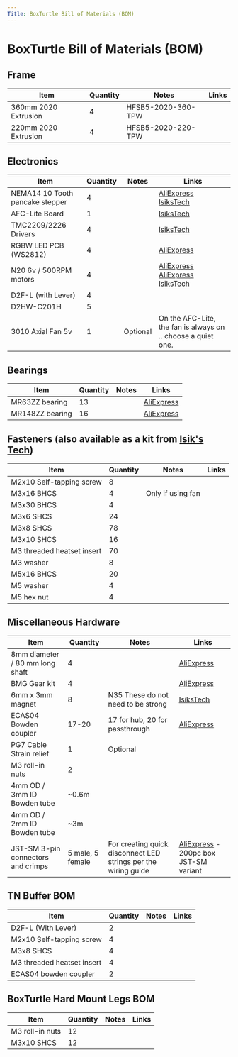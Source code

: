 ```yaml
---
Title: BoxTurtle Bill of Materials (BOM)
---
```


# BoxTurtle Bill of Materials (BOM)

## Frame

| Item | Quantity | Notes | Links |
| -----|----------|-------|-------|
360mm 2020 Extrusion | 4 | HFSB5-2020-360-TPW |
220mm 2020 Extrusion | 4 | HFSB5-2020-220-TPW |

## Electronics
| Item | Quantity | Notes | Links |
|------|----------|-------|-------|
NEMA14 10 Tooth pancake stepper | 4 |  | [AliExpress](https://www.aliexpress.us/item/3256804884302626.html) <br/> [IsiksTech](https://store.isiks.tech/products/pancake-stepper)
AFC-Lite Board | 1 | | [IsiksTech](https://store.isiks.tech/products/afc-lite)
TMC2209/2226 Drivers | 4 | | [IsiksTech](https://store.isiks.tech/products/tmc2209-step-sticks)
RGBW LED PCB (WS2812) | 4 | | [AliExpress](https://www.aliexpress.us/item/3256801785673787.html)
N20 6v / 500RPM motors | 4 | | [AliExpress](https://www.aliexpress.us/item/2251832836005412.html) <br/> [AliExpress](https://www.aliexpress.us/item/3256805684127036.html) <br/> [IsiksTech](https://store.isiks.tech/products/bt-n20-motors)
D2F-L (with Lever) | 4 | |
D2HW-C201H | 5 | | 
3010 Axial Fan 5v | 1 | Optional | On the AFC-Lite, the fan is always on .. choose a quiet one.

## Bearings
| Item | Quantity | Notes | Links |
|------|----------|-------|-------|
| MR63ZZ bearing | 13 | | [AliExpress](https://www.aliexpress.us/item/3256801934742685.html)
| MR148ZZ bearing | 16 | | [AliExpress](https://www.aliexpress.us/item/2251832648440163.html)

## Fasteners (also available as a kit from [Isik's Tech](https://store.isiks.tech/products/box-turtle-stainless-fastener-kit))
| Item | Quantity | Notes | Links |
|------|----------|-------|-------|
| M2x10 Self-tapping screw | 8 | |
| M3x16 BHCS | 4 | Only if using fan |
| M3x30 BHCS | 4 | |
| M3x6 SHCS | 24 | |
| M3x8 SHCS | 78 | |
| M3x10 SHCS | 16 | |
| M3 threaded heatset insert | 70 | |
| M3 washer | 8 |  |
| M5x16 BHCS | 20 | |
| M5 washer | 4 | |
| M5 hex nut | 4 | |

## Miscellaneous Hardware
| Item | Quantity | Notes | Links |
|------|----------|-------|-------|
| 8mm diameter / 80 mm long shaft | 4 | | [AliExpress](https://www.aliexpress.us/item/2255800287548941.html)
| BMG Gear kit | 4 | | [AliExpress](https://www.aliexpress.us/item/3256805442986544.html)
| 6mm x 3mm magnet | 8 | N35 These do not need to be strong | [IsiksTech](https://store.isiks.tech/products/n52-6mm-diameter-3mm-thick-neodymium-magnet)
| ECAS04 Bowden coupler | 17-20 | 17 for hub, 20 for passthrough | [AliExpress](https://www.aliexpress.us/item/3256806432021232.html)
| PG7 Cable Strain relief | 1 | Optional |
| M3 roll-in nuts | 2 | |
| 4mm OD / 3mm ID Bowden tube | ~0.6m |  |
| 4mm OD / 2mm ID Bowden tube | ~3m |  |
| JST-SM 3-pin connectors and crimps | 5 male, 5 female | For creating quick disconnect LED strings per the wiring guide | [AliExpress](https://www.aliexpress.us/item/3256802954473489.html) - 200pc box JST-SM variant

## TN Buffer BOM
| Item | Quantity | Notes | Links |
|------|----------|-------|-------|
| D2F-L (With Lever) | 2 | |
| M2x10 Self-tapping screw | 4 | |
| M3x8 SHCS | 4 | |
| M3 threaded heatset insert | 4 | |
| ECAS04 bowden coupler | 2 | |

## BoxTurtle Hard Mount Legs BOM
| Item | Quantity | Notes | Links |
|------|----------|-------|-------|
| M3 roll-in nuts | 12 | |
| M3x10 SHCS | 12 | |
